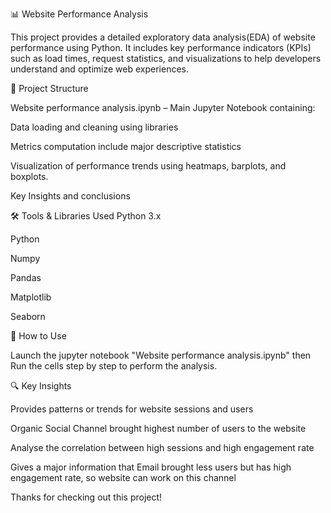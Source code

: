 📊 Website Performance Analysis

This project provides a detailed exploratory data analysis(EDA) of website performance using Python. It includes key performance indicators (KPIs) such as load times, request statistics, and visualizations to help developers understand and optimize web experiences.

📁 Project Structure

Website performance analysis.ipynb – Main Jupyter Notebook containing:

Data loading and cleaning using libraries

Metrics computation include major descriptive statistics

Visualization of performance trends using heatmaps, barplots, and boxplots.

Key Insights and conclusions

🛠️ Tools & Libraries Used
Python 3.x

Python

Numpy

Pandas

Matplotlib

Seaborn

🧠 How to Use

Launch the jupyter notebook "Website performance analysis.ipynb"
then Run the cells step by step to perform the analysis.

🔍 Key Insights

Provides patterns or trends for website sessions and users

Organic Social Channel brought highest number of users to the website

Analyse the correlation between high sessions and high engagement rate

Gives a major information that Email brought less users but has high engagement rate, so website can work on this channel


Thanks for checking out this project!


